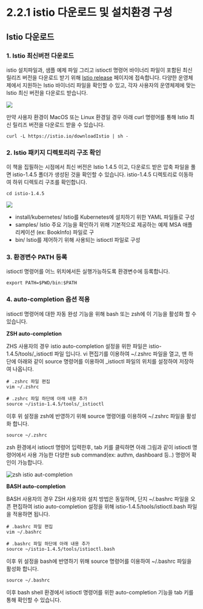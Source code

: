 # 2.2.1 istio 다운로드 및 설치환경 구성

## Istio 다운로드

### 1. Istio 최신버전 다운로드

istio 설치파일과, 샘플 예제 파일 그리고 istioctl 명령어 바이너리 파일이 포함된 최신 릴리즈 버전을 다운로드 받기 위해 [Istio release](https://github.com/istio/istio/releases/tag/1.4.5) 페이지에 접속합니다. 다양한 운영체제에서 지원하는 Istio 바이너리 파일을 확인할 수 있고, 각자 사용자의 운영체제에 맞는 Istio 최신 버전을 다운로드 받습니다.

![](https://github.com/istiokrsg/istio_book_kr/tree/4513dd0b5f9ec9c5870a2d0ea8387d1aa2caaf38/.gitbook/assets/image-12.png)

만약 사용자 환경이 MacOS 또는 Linux 환경일 경우 아래 curl 명령어를 통해 Istio 최신 릴리즈 버전을 다운로드 받을 수 있습니다.

```text
curl -L https://istio.io/downloadIstio | sh -
```

### 2. Istio 패키지 디렉토리리 구조 확인

이 책을 집필하는 시점에서 최신 버전은 Istio 1.4.5 이고, 다운로드 받은 압축 파일을 풀면 istio-1.4.5 폴더가 생성된 것을 확인할 수 있습니다. istio-1.4.5 디렉토리로 이동하여 하위 디렉토리 구조를 확인합니다.

```text
cd istio-1.4.5
```

![](https://github.com/istiokrsg/istio_book_kr/tree/4513dd0b5f9ec9c5870a2d0ea8387d1aa2caaf38/.gitbook/assets/image-4.png)

* install/kubernetes/ Istio를 Kubernetes에 설치하기 위한 YAML 파일들로 구성
* samples/ Istio 주요 기능을 확인하기 위해 기본적으로 제공하는 예제 MSA 애플리케이션 \(ex: BookInfo\) 파일로 구
* bin/ Istio를 제어하기 위해 사용되는 istioctl 파일로 구성

### 3. 환경변수 PATH 등록

istioctl 명령어를 어느 위치에서든 실행가능하도록 환경변수에 등록합니다.

```text
export PATH=$PWD/bin:$PATH
```

### 4. auto-completion 옵션 적용

istioctl 명령어에 대한 자동 완성 기능을 위해 bash 또는 zsh에 이 기능을 활성화 할 수 있습니다.

**ZSH auto-completion**

ZHS 사용자의 경우 istio auto-completion 설정을 위한 파일은 istio-1.4.5/tools/\_istioctl 파일 입니다. vi 편집기를 이용하여 ~/.zshrc 파일을 열고, 맨 하단에 아래와 같이 source 명령어를 이용하여 \_istioctl 파일의 위치를 설정하여 저장하여 나옵니다.

```text
# .zshrc 파일 편집
vim ~/.zshrc

# .zshrc 파일 하단에 아래 내용 추가
source ~/istio-1.4.5/tools/_istioctl
```

이후 위 설정을 zsh에 반영하기 위해 source 명령어를 이용하여 ~/.zshrc 파일을 활성화 합니다.

```text
source ~/.zshrc
```

zsh 환경에서 istioctl 명령어 입력한후, tab 키를 클릭하면 아래 그림과 같이 istioctl 명령어에서 사용 가능한 다양한 sub command\(ex: authm, dashboard 등..\) 명령어 확인이 가능합니다.

![zsh istio aut-completion](https://github.com/istiokrsg/istio_book_kr/tree/4513dd0b5f9ec9c5870a2d0ea8387d1aa2caaf38/.gitbook/assets/image-14.png)

**BASH auto-completion**

BASH 사용자의 경우 ZSH 사용자와 설치 방법은 동일하며, 단지 ~/.bashrc 파일을 오픈 편집하여 istio auto-completion 설정을 위해 istio-1.4.5/tools/istioctl.bash 파일을 적용하면 됩니다.

```text
# .bashrc 파일 편집
vim ~/.bashrc

# .bashrc 파일 하단에 아래 내용 추가
source ~/istio-1.4.5/tools/istioctl.bash
```

이후 위 설정을 bash에 반영하기 위해 source 명령어를 이용하여 ~/.bashrc 파일을 활성화 합니다.

```text
source ~/.bashrc
```

이후 bash shell 환경에서 istioctl 명령어를 위한 auto-completion 기능을 tab 키를 통해 확인할 수 있습니다.

